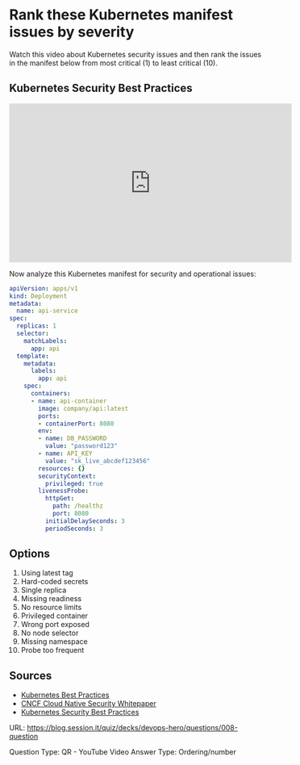 # Rank these Kubernetes manifest issues by severity

Watch this video about Kubernetes security issues and then rank the issues in the manifest below from most critical (1) to least critical (10).

## Kubernetes Security Best Practices

<iframe width="560" height="315" src="https://www.youtube.com/embed/wqsUfvRyYpw" title="Kubernetes Security Best Practices" frameborder="0" allow="accelerometer; autoplay; clipboard-write; encrypted-media; gyroscope; picture-in-picture" allowfullscreen></iframe>

Now analyze this Kubernetes manifest for security and operational issues:

```yaml
apiVersion: apps/v1
kind: Deployment
metadata:
  name: api-service
spec:
  replicas: 1
  selector:
    matchLabels:
      app: api
  template:
    metadata:
      labels:
        app: api
    spec:
      containers:
      - name: api-container
        image: company/api:latest
        ports:
        - containerPort: 8080
        env:
        - name: DB_PASSWORD
          value: "password123"
        - name: API_KEY
          value: "sk_live_abcdef123456"
        resources: {}
        securityContext:
          privileged: true
        livenessProbe:
          httpGet:
            path: /healthz
            port: 8080
          initialDelaySeconds: 3
          periodSeconds: 3
```

## Options
1. Using latest tag
2. Hard-coded secrets
3. Single replica
4. Missing readiness
5. No resource limits
6. Privileged container
7. Wrong port exposed
8. No node selector
9. Missing namespace
10. Probe too frequent

## Sources
- [Kubernetes Best Practices](https://kubernetes.io/docs/concepts/configuration/overview/)
- [CNCF Cloud Native Security Whitepaper](https://github.com/cncf/tag-security/blob/main/security-whitepaper/CNCF_cloud-native-security-whitepaper-Nov2020.pdf)
- [Kubernetes Security Best Practices](https://kubernetes.io/docs/concepts/security/security-checklist/)

URL: https://blog.session.it/quiz/decks/devops-hero/questions/008-question

Question Type: QR - YouTube Video
Answer Type: Ordering/number